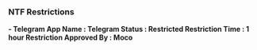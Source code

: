 ### NTF Restrictions 
<b>
 - Telegram 
 App Name : Telegram 
Status : Restricted
Restriction Time : 1 hour
Restriction Approved By : Moco
</b>


